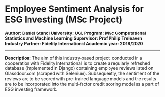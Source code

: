 # Employee Sentiment Analysis for ESG Investing (MSc Project)

**Author: Daniel Stancl
University: UCL
Program: MSc Computational Statistics and Machine Learning
Supervisor: Prof Philip Treleaven
Industry Partner: Fidelity International
Academic year: 2019/2020**

<hr>

**Description:** The aim of this industry-based project, conducted in a cooperation with Fidelity International, is to create a regularly refreshed database (implemented in Django) containing employee reviews listed on Glassdoor.com (scraped with Selenium). Subsequently, the sentiment of the reviews are to be scored with pre-trained language models and the results are to be incorporated into the multi-factor credit scoring model as a part of ESG investing framework.
